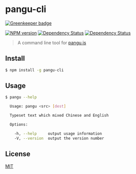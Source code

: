 # pangu-cli

[![Greenkeeper badge](https://badges.greenkeeper.io/akuma/pangu-cli.svg)](https://greenkeeper.io/)

[![NPM version][npm-image]][npm-url]
[![Dependency Status][david-image]][david-url]
[![Dependency Status][david-dev-image]][david-dev-url]

[npm-image]: https://img.shields.io/npm/v/pangu-cli.svg
[npm-url]: https://npmjs.org/package/pangu-cli
[david-image]: https://david-dm.org/akuma/pangu-cli.svg
[david-url]: https://david-dm.org/akuma/pangu-cli
[david-dev-image]: https://david-dm.org/akuma/pangu-cli/dev-status.svg
[david-dev-url]: https://david-dm.org/akuma/pangu-cli#info=devDependencies

> A command line tool for [pangu.js](https://github.com/vinta/pangu.js)

## Install

```sh
$ npm install -g pangu-cli
```

## Usage

```sh
$ pangu --help

  Usage: pangu <src> [dest]

  Typeset text which mixed Chinese and English

  Options:

    -h, --help     output usage information
    -V, --version  output the version number
```

## License

[MIT](LICENSE)
